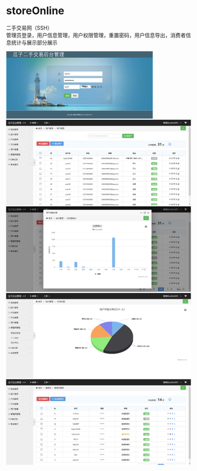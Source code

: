 # storeOnline
二手交易网（SSH）  
管理员登录，用户信息管理，用户权限管理，重置密码，用户信息导出，消费者信息统计与展示部分展示   

![](https://github.com/JSU20164206181/storeOnline/blob/master/%E4%BA%8C%E6%89%8B%E4%BA%A4%E6%98%93%E7%BD%911.png)  
![](https://github.com/JSU20164206181/storeOnline/blob/master/%E4%BA%8C%E6%89%8B%E4%BA%A4%E6%98%93%E7%BD%912.png)  
![](https://github.com/JSU20164206181/storeOnline/blob/master/%E4%BA%8C%E6%89%8B%E4%BA%A4%E6%98%93%E7%BD%913.png)  
![](https://github.com/JSU20164206181/storeOnline/blob/master/%E4%BA%8C%E6%89%8B%E4%BA%A4%E6%98%93%E7%BD%914.png)  
![](https://github.com/JSU20164206181/storeOnline/blob/master/%E4%BA%8C%E6%89%8B%E4%BA%A4%E6%98%93%E7%BD%915.png)  
